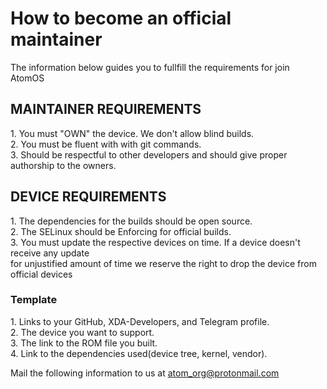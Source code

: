 # How to become an official maintainer 
The information below guides you to fullfill the requirements for join AtomOS

<h2> MAINTAINER REQUIREMENTS </h2>
1. You must "OWN" the device. We don't allow blind builds. </br>
2. You must be fluent with with git commands. </br>
3. Should be respectful to other developers and should give proper authorship to the owners. </br>

<h2> DEVICE REQUIREMENTS </h2>
1. The dependencies for the builds should be open source. </br>
2. The SELinux should be Enforcing for official builds. </br>
3. You must update the respective devices on time. If a device doesn't receive any update </br>
   for unjustified amount of time we reserve the right to drop the device from official devices </br>
 
 
<h3> Template </h3>
1. Links to your GitHub, XDA-Developers, and Telegram profile. </br>
2. The device you want to support. </br>
3. The link to the ROM file you built. </br>
4. Link to the dependencies used(device tree, kernel, vendor). </br>

Mail the following information to us at atom_org@protonmail.com
